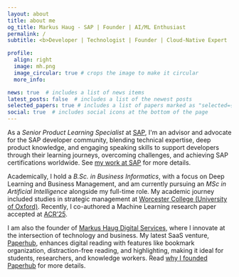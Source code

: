 ```yaml
---
layout: about
title: about me
og_title: Markus Haug - SAP | Founder | AI/ML Enthusiast
permalink: /
subtitle: <b>Developer | Technologist | Founder | Cloud-Native Expert | AI & Deep Learning Enthusiast</b>

profile:
  align: right
  image: mh.png
  image_circular: true # crops the image to make it circular
  more_info:

news: true  # includes a list of news items
latest_posts: false  # includes a list of the newest posts
selected_papers: true # includes a list of papers marked as "selected={true}"
social: true  # includes social icons at the bottom of the page
---
```


As a *Senior Product Learning Specialist* at [SAP](https://sap.com/), I'm an advisor and advocate for the SAP developer community, blending technical expertise, deep product knowledge, and engaging speaking skills to support developers through their learning journeys, overcoming challenges, and achieving SAP certifications worldwide. See [my work at SAP](/my-work-at-sap) for more details.

Academically, I hold a *B.Sc. in Business Informatics*, with a focus on Deep Learning and Business Management, and am currently pursuing an *MSc in Artificial Intelligence* alongside my full-time role. My academic journey included studies in strategic management at [Worcester College (University of Oxford)](https://www.worc.ox.ac.uk/). Recently, I co-authored a Machine Learning research paper accepted at [ACR’25](https://iicser.org/ACR25/).

I am also the founder of [Markus Haug Digital Services](https://mhds.haugmarkus.com), where I innovate at the intersection of technology and business. My latest SaaS venture, [Paperhub](https://paperhub.so), enhances digital reading with features like bookmark organization, distraction-free reading, and highlighting, making it ideal for students, researchers, and knowledge workers. Read [why I founded Paperhub](/why-i-founded-paperhub) for more details.